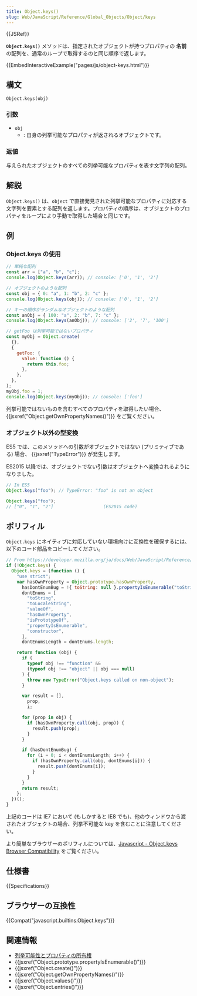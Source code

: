 ```yaml
---
title: Object.keys()
slug: Web/JavaScript/Reference/Global_Objects/Object/keys
---
```


{{JSRef}}

**`Object.keys()`** メソッドは、指定されたオブジェクトが持つプロパティの **名前**の配列を、通常のループで取得するのと同じ順序で返します。

{{EmbedInteractiveExample("pages/js/object-keys.html")}}

## 構文

```
Object.keys(obj)
```

### 引数

- `obj`
  - : 自身の列挙可能なプロパティが返されるオブジェクトです。

### 返値

与えられたオブジェクトのすべての列挙可能なプロパティを表す文字列の配列。

## 解説

`Object.keys()` は、`object` で直接発見された列挙可能なプロパティに対応する文字列を要素とする配列を返します。プロパティの順序は、オブジェクトのプロパティをループにより手動で取得した場合と同じです。

## 例

### Object.keys の使用

```js
// 単純な配列
const arr = ["a", "b", "c"];
console.log(Object.keys(arr)); // console: ['0', '1', '2']

// オブジェクトのような配列
const obj = { 0: "a", 1: "b", 2: "c" };
console.log(Object.keys(obj)); // console: ['0', '1', '2']

// キーの順序がランダムなオブジェクトのような配列
const anObj = { 100: "a", 2: "b", 7: "c" };
console.log(Object.keys(anObj)); // console: ['2', '7', '100']

// getFoo は列挙可能ではないプロパティ
const myObj = Object.create(
  {},
  {
    getFoo: {
      value: function () {
        return this.foo;
      },
    },
  },
);
myObj.foo = 1;
console.log(Object.keys(myObj)); // console: ['foo']
```

列挙可能ではないものを含むすべてのプロパティを取得したい場合、{{jsxref("Object.getOwnPropertyNames()")}} をご覧ください。

### オブジェクト以外の型変換

ES5 では、このメソッドへの引数がオブジェクトではない (プリミティブである) 場合、 {{jsxref("TypeError")}} が発生します。

ES2015 以降では、オブジェクトでない引数はオブジェクトへ変換されるようになりました。

```js
// In ES5
Object.keys("foo"); // TypeError: "foo" is not an object

Object.keys("foo");
// ["0", "1", "2"]                   (ES2015 code)
```

## ポリフィル

`Object.keys` にネイティブに対応していない環境向けに互換性を確保するには、以下のコード部品をコピーしてください。

```js
// From https://developer.mozilla.org/ja/docs/Web/JavaScript/Reference/Global_Objects/Object/keys
if (!Object.keys) {
  Object.keys = (function () {
    "use strict";
    var hasOwnProperty = Object.prototype.hasOwnProperty,
      hasDontEnumBug = !{ toString: null }.propertyIsEnumerable("toString"),
      dontEnums = [
        "toString",
        "toLocaleString",
        "valueOf",
        "hasOwnProperty",
        "isPrototypeOf",
        "propertyIsEnumerable",
        "constructor",
      ],
      dontEnumsLength = dontEnums.length;

    return function (obj) {
      if (
        typeof obj !== "function" &&
        (typeof obj !== "object" || obj === null)
      ) {
        throw new TypeError("Object.keys called on non-object");
      }

      var result = [],
        prop,
        i;

      for (prop in obj) {
        if (hasOwnProperty.call(obj, prop)) {
          result.push(prop);
        }
      }

      if (hasDontEnumBug) {
        for (i = 0; i < dontEnumsLength; i++) {
          if (hasOwnProperty.call(obj, dontEnums[i])) {
            result.push(dontEnums[i]);
          }
        }
      }
      return result;
    };
  })();
}
```

上記のコードは IE7 において (もしかすると IE8 でも)、他のウィンドウから渡されたオブジェクトの場合、列挙不可能な key を含むことに注意してください。

より簡単なブラウザーのポリフィルについては、[Javascript - Object.keys Browser Compatibility](http://tokenposts.blogspot.com.au/2012/04/javascript-objectkeys-browser.html) をご覧ください。

## 仕様書

{{Specifications}}

## ブラウザーの互換性

{{Compat("javascript.builtins.Object.keys")}}

## 関連情報

- [列挙可能性とプロパティの所有権](/ja/docs/Web/JavaScript/Enumerability_and_ownership_of_properties)
- {{jsxref("Object.prototype.propertyIsEnumerable()")}}
- {{jsxref("Object.create()")}}
- {{jsxref("Object.getOwnPropertyNames()")}}
- {{jsxref("Object.values()")}}
- {{jsxref("Object.entries()")}}
